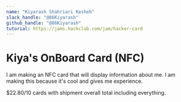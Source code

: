 ```yaml
---
name: "Kiyarash Shahriari Kesheh"
slack_handle: "@86Kiyarash"
github_handle: "@86Kiyarash"
tutorial: https://jams.hackclub.com/jam/hacker-card
---
```


# Kiya's OnBoard Card (NFC)

I am making an NFC card that will display information about me. I am making this because it's cool and gives me experience.

$22.80/10 cards with shipment overall total including everything.
